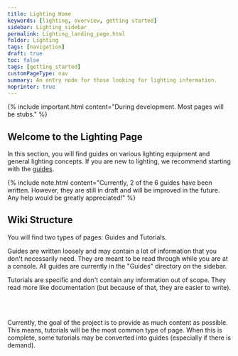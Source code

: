 ```yaml
---
title: Lighting Home
keywords: [lighting, overview, getting started]
sidebar: Lighting_sidebar
permalink: Lighting_landing_page.html
folder: Lighting
tags: [navigation]
draft: true
toc: false
tags: [getting_started]
customPageType: nav
summary: An entry node for those looking for lighting information.
noprinter: true
---
```



{% include important.html content="During development. Most pages will be stubs." %}
## Welcome to the Lighting Page

In this section, you will find guides on various lighting equipment and general lighting concepts. If you are new to lighting, we recommend starting with the [guides](./Lighting_level_0.html).

{% include note.html content="Currently, 2 of the 6 guides have been written. However, they are still in draft and will be improved in the future. Any help would be greatly appreciated!" %}


## Wiki Structure
You will find two types of pages: Guides and Tutorials.

Guides are written loosely and may contain a lot of information that you don't necessarily need. They are meant to be read through while you are at a console. All guides are currently in the "Guides" directory on the sidebar.

Tutorials are specific and don't contain any information out of scope. They read more like documentation (but because of that, they are easier to write).

<br><br>

Currently, the goal of the project is to provide as much content as possible. This means, tutorials will be the most common type of page. When this is complete, some tutorials may be converted into guides (especially if there is demand).